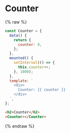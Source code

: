 # Counter

{% raw %}

```javascript
const Counter = {
  data() {
    return {
      counter: 0,
    };
  },
  mounted() {
    setInterval(() => {
      this.counter++;
    }, 1000);
  },
  template: `
    <div>
      Counter: {{ counter }}
    </div>
  `,
};
```

```html
<h2>Counter</h2>
<Counter></Counter>
```

{% endraw %}
